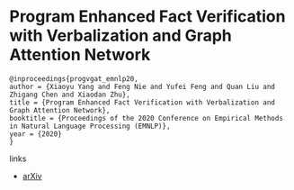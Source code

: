# Program Enhanced Fact Verification with Verbalization and Graph Attention Network

```
@inproceedings{progvgat_emnlp20,
author = {Xiaoyu Yang and Feng Nie and Yufei Feng and Quan Liu and Zhigang Chen and Xiaodan Zhu},
title = {Program Enhanced Fact Verification with Verbalization and Graph Attention Network},
booktitle = {Proceedings of the 2020 Conference on Empirical Methods in Natural Language Processing (EMNLP)},
year = {2020}
}
```

links
- [arXiv](https://arxiv.org/abs/2010.03084)
